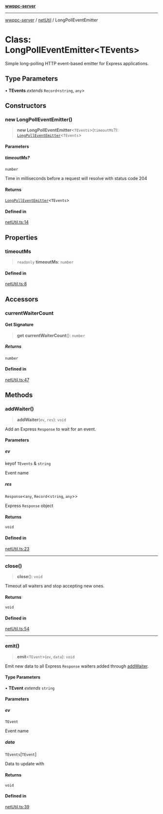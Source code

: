 [**wwppc-server**](../../README.md)

***

[wwppc-server](../../modules.md) / [netUtil](../README.md) / LongPollEventEmitter

# Class: LongPollEventEmitter\<TEvents\>

Simple long-polling HTTP event-based emitter for Express applications.

## Type Parameters

• **TEvents** *extends* `Record`\<`string`, `any`\>

## Constructors

### new LongPollEventEmitter()

> **new LongPollEventEmitter**\<`TEvents`\>(`timeoutMs`?): [`LongPollEventEmitter`](LongPollEventEmitter.md)\<`TEvents`\>

#### Parameters

##### timeoutMs?

`number`

Time in milliseconds before a request will resolve with status code 204

#### Returns

[`LongPollEventEmitter`](LongPollEventEmitter.md)\<`TEvents`\>

#### Defined in

[netUtil.ts:14](https://github.com/WWPPC/WWPPC-server/blob/8fa1fab7588b7cc0d91c585786635fd288d3453c/src/netUtil.ts#L14)

## Properties

### timeoutMs

> `readonly` **timeoutMs**: `number`

#### Defined in

[netUtil.ts:8](https://github.com/WWPPC/WWPPC-server/blob/8fa1fab7588b7cc0d91c585786635fd288d3453c/src/netUtil.ts#L8)

## Accessors

### currentWaiterCount

#### Get Signature

> **get** **currentWaiterCount**(): `number`

##### Returns

`number`

#### Defined in

[netUtil.ts:47](https://github.com/WWPPC/WWPPC-server/blob/8fa1fab7588b7cc0d91c585786635fd288d3453c/src/netUtil.ts#L47)

## Methods

### addWaiter()

> **addWaiter**(`ev`, `res`): `void`

Add an Express `Response` to wait for an event.

#### Parameters

##### ev

keyof `TEvents` & `string`

Event name

##### res

`Response`\<`any`, `Record`\<`string`, `any`\>\>

Express `Response` object

#### Returns

`void`

#### Defined in

[netUtil.ts:23](https://github.com/WWPPC/WWPPC-server/blob/8fa1fab7588b7cc0d91c585786635fd288d3453c/src/netUtil.ts#L23)

***

### close()

> **close**(): `void`

Timeout all waiters and stop accepting new ones.

#### Returns

`void`

#### Defined in

[netUtil.ts:54](https://github.com/WWPPC/WWPPC-server/blob/8fa1fab7588b7cc0d91c585786635fd288d3453c/src/netUtil.ts#L54)

***

### emit()

> **emit**\<`TEvent`\>(`ev`, `data`): `void`

Emit new data to all Express `Response` waiters added through [addWaiter](LongPollEventEmitter.md#addwaiter).

#### Type Parameters

• **TEvent** *extends* `string`

#### Parameters

##### ev

`TEvent`

Event name

##### data

`TEvents`\[`TEvent`\]

Data to update with

#### Returns

`void`

#### Defined in

[netUtil.ts:39](https://github.com/WWPPC/WWPPC-server/blob/8fa1fab7588b7cc0d91c585786635fd288d3453c/src/netUtil.ts#L39)
